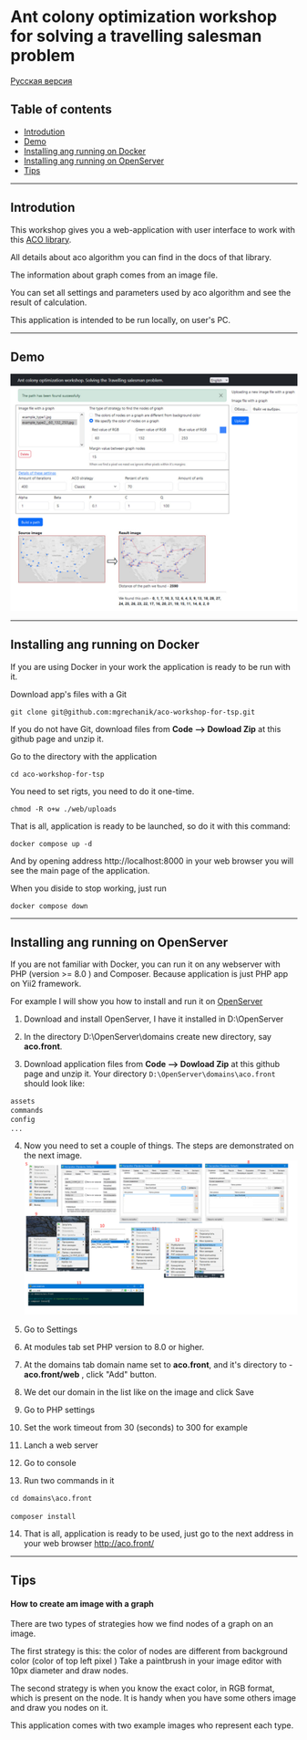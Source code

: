 # Ant colony optimization workshop for solving a travelling salesman problem

[Русская версия](docs/README_ru.md)

## Table of contents

* [Introdution](#goal)
* [Demo](#demo)
* [Installing ang running on Docker](#docker)
* [Installing ang running on OpenServer](#openserver)
* [Tips](#tips)


---

## Introdution <span id="goal"></span>

This workshop gives you a web-application with user interface to work with this [ACO library](https://github.com/mgrechanik/ant-colony-optimization).

All details about aco algorithm you can find in the docs of that library.

The information about graph comes from an image file.

You can set all settings and parameters used by aco algorithm and see the result of calculation.

This application is intended to be run locally, on user's PC.

---

## Demo <span id="demo"></span>

![Ant colony optimization workshop](https://raw.githubusercontent.com/mgrechanik/aco-workshop-for-tsp/main/docs/aco_workshop_demo.jpg "Ant colony optimization workshop")



	
---
    
## Installing ang running on Docker <span id="docker"></span>

If you are using Docker in your work the application is ready to be run with it.


Download app's files with a Git
```
git clone git@github.com:mgrechanik/aco-workshop-for-tsp.git
```

If you do not have Git, download files from **Code --> Dowload Zip** at this github page and unzip it.

Go to the directory with the application
```
cd aco-workshop-for-tsp
```

You need to set rigts, you need to do it one-time.
```
chmod -R o+w ./web/uploads
```

That is all, application is ready to be launched, so do it with this command:
```
docker compose up -d
```

And by opening address http://localhost:8000 in your web browser you will see the main page of the application.

When you diside to stop working, just run

```
docker compose down
```


---

## Installing ang running on OpenServer <span id="openserver"></span>

If you are not familiar with Docker, you can run it on any webserver with PHP (version >= 8.0 ) and Composer.
Because application is just PHP app on Yii2 framework.

For example I will show you how to install and run it on [OpenServer](https://ospanel.io/)

1) Download and install OpenServer, I have it installed in D:\OpenServer

2) In the directory D:\OpenServer\domains create new directory, say **aco.front**.

3) Download application files from **Code --> Dowload Zip** at this github page and unzip it. 
Your directory ```D:\OpenServer\domains\aco.front``` should look like:
```
assets
commands
config
...
```

4) Now you need to set a couple of things. The steps are demonstrated on the next image.
![installing on OpenServer](https://raw.githubusercontent.com/mgrechanik/aco-workshop-for-tsp/main/docs/os_all.jpg "installing on OpenServer")

5) Go to Settings

6) At modules tab set PHP version to 8.0 or higher.

7) At the domains tab domain name set to **aco.front**, and it's directory to - **aco.front/web** , click "Add" button.

8) We det our domain in the list like on the image and click Save

9) Go to PHP settings

10) Set the work timeout from 30 (seconds) to 300 for example

11) Lanch a web server

12) Go to console

13) Run two commands in it
```
cd domains\aco.front

composer install
```

14) That is all, application is ready to be used, just go to the next address in your web browser
http://aco.front/

---

## Tips <span id="tips"></span>

#### How to create am image with a graph <span id="tips-image-create"></span>

There are two types of strategies how we find nodes of a graph on an image.

The first strategy is this: the color of nodes are different from background color (color of top left pixel )
Take a paintbrush in your image editor with 10px diameter and draw nodes.

The second strategy is when you know the exact color, in RGB format, which is present on the node.
It is handy when you have some others image and draw you nodes on it.

This application comes with two example images who represent each type.